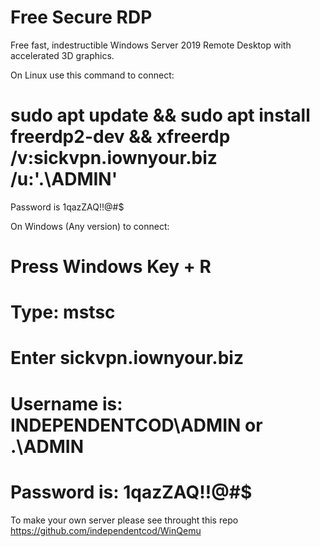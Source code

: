 # Free Secure RDP
Free fast, indestructible Windows Server 2019 Remote Desktop with accelerated 3D graphics.

On Linux use this command to connect: 
# sudo apt update && sudo apt install freerdp2-dev && xfreerdp /v:sickvpn.iownyour.biz /u:'.\ADMIN'

Password is 1qazZAQ!!@#$

On Windows (Any version) to connect:

# Press Windows Key + R
# Type: mstsc
# Enter sickvpn.iownyour.biz
# Username is: INDEPENDENTCOD\ADMIN or .\ADMIN
# Password is: 1qazZAQ!!@#$

To make your own server please see throught this repo https://github.com/independentcod/WinQemu
